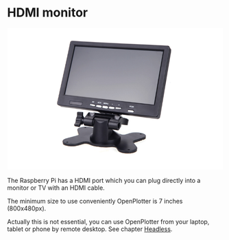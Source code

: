 # HDMI monitor

![](hdmi.png)

The Raspberry Pi has a HDMI port which you can plug directly into a monitor or TV with an HDMI cable.

The minimum size to use conveniently OpenPlotter is 7 inches (800x480px).

Actually this is not essential, you can use OpenPlotter from your laptop, tablet or phone by remote desktop. See chapter [Headless](headless.md).